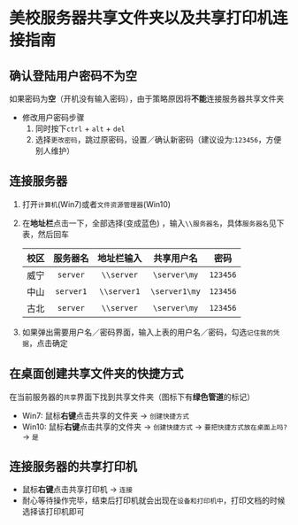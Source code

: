 # 美校服务器共享文件夹以及共享打印机连接指南
  
## 确认登陆用户密码不为空
如果密码为**空**（开机没有输入密码），由于策略原因将**不能**连接服务器共享文件夹
* 修改用户密码步骤
  1. 同时按下`ctrl` + `alt` + `del`
  2. 选择`更改密码`，跳过原密码，设置／确认新密码（建议设为:`123456`，方便别人维护）

## 连接服务器
1. 打开`计算机`(Win7)或者`文件资源管理器`(Win10)
2. 在**地址栏**点击一下，全部选择(变成蓝色) ，输入`\\服务器名`，具体`服务器名`见下表，然后回车

    | 校区 | 服务器名 | 地址栏输入 | 共享用户名 | 密码 |
    | :--: | :--: | :--: | :--: | :--: | 
    | 威宁 | `server` | `\\server` | `\server\my` | `123456` |
    | 中山 | `server1` | `\\server1` | `\server1\my` | `123456` |
    | 古北 | `server` | `\\server` | `\server\my` | `123456` |

4. 如果弹出需要用户名／密码界面，输入上表的用户名／密码，勾选`记住我的凭据`，点击确定

## 在桌面创建共享文件夹的快捷方式
在当前服务器的`共享`界面下找到共享文件夹（图标下有**绿色管道**的标记）
* Win7: 鼠标**右键**点击共享的文件夹 -> `创建快捷方式`
* Win10: 鼠标**右键**点击共享的文件夹  -> `创建快捷方式` -> `要把快捷方式放在桌面上吗?` -> `是`

## 连接服务器的共享打印机
* 鼠标**右键**点击共享打印机 -> `连接`
* 耐心等待操作完毕，结束后打印机就会出现在`设备和打印机中`，打印文档的时候选择该打印机即可

